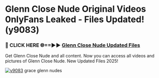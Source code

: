 # Glenn Close Nude Original Videos 0nlyFans Leaked - Files Updated! (y9083)

<h3>🔴 CLICK HERE 🌐==►► <a href="https://tinyurl.com/5h6xmrr3" rel="nofollow">Glenn Close Nude Updated Files</a></h3>

Get Glenn Close Nude and all content. Now you can access all videos and pictures of Glenn Close Nude. New Updated Files 2025!

[![y9083](https://i.imgur.com/KVD873Z.gif)](https://tinyurl.com/5h6xmrr3)
grace glenn nudes